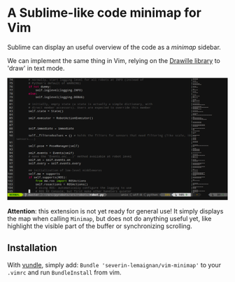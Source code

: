 A Sublime-like code minimap for Vim
===================================

Sublime can display an useful overview of the code as a  *minimap* sidebar.

We can implement the same thing in Vim, relying on the [Drawille
library](https://github.com/asciimoo/drawille) to 'draw' in text mode.

![Code minimap in Vim](minimap.png)

**Attention**: this extension is not yet ready for general use! It simply
displays the map when calling `Minimap`, but does not do anything useful
yet, like highlight the visible part of the buffer or synchronizing scrolling.

Installation
------------

With [vundle](https://github.com/gmarik/Vundle.vim), simply add: `Bundle
'severin-lemaignan/vim-minimap'` to your `.vimrc` and run `BundleInstall` from
vim.

